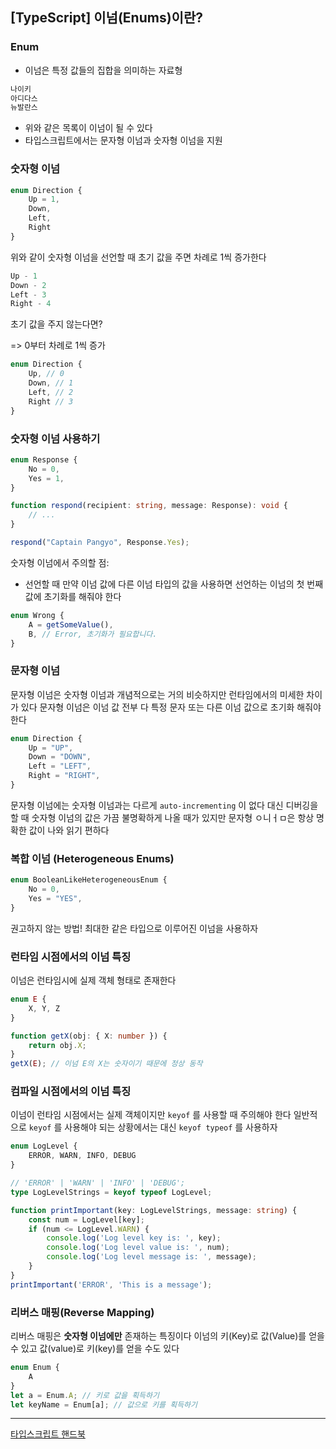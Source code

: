 ## [TypeScript] 이넘(Enums)이란?

### Enum
- 이넘은 특정 값들의 집합을 의미하는 자료형
```typescript
나이키
아디다스
뉴발란스
```
- 위와 같은 목록이 이넘이 될 수 있다
- 타입스크립트에서는 문자형 이넘과 숫자형 이넘을 지원

### 숫자형 이넘
```typescript
enum Direction {
    Up = 1,
    Down,
    Left,
    Right
}
```
위와 같이 숫자형 이넘을 선언할 때 초기 값을 주면 차례로 1씩 증가한다
```typescript
Up - 1
Down - 2
Left - 3
Right - 4
```
초기 값을 주지 않는다면?

=> 0부터 차례로 1씩 증가
```typescript
enum Direction {
    Up, // 0
    Down, // 1
    Left, // 2
    Right // 3
}
```

### 숫자형 이넘 사용하기
```typescript
enum Response {
    No = 0,
    Yes = 1,
}

function respond(recipient: string, message: Response): void {
    // ...
}

respond("Captain Pangyo", Response.Yes);
```
숫자형 이넘에서 주의할 점:
- 선언할 때 만약 이넘 값에 다른 이넘 타입의 값을 사용하면 선언하는 이넘의 첫 번째 값에 초기화를 해줘야 한다

```typescript
enum Wrong {
    A = getSomeValue(),
    B, // Error, 초기화가 필요합니다.
}
```

### 문자형 이넘
문자형 이넘은 숫자형 이넘과 개념적으로는 거의 비슷하지만 런타임에서의 미세한 차이가 있다
문자형 이넘은 이넘 값 전부 다 특정 문자 또는 다른 이넘 값으로 초기화 해줘야 한다
```typescript
enum Direction {
    Up = "UP",
    Down = "DOWN",
    Left = "LEFT",
    Right = "RIGHT",
}
```
문자형 이넘에는 숫자형 이넘과는 다르게 `auto-incrementing` 이 없다
대신 디버깅을 할 때 숫자형 이넘의 값은 가끔 불명확하게 나올 때가 있지만 문자형 ㅇ니ㅓㅁ은 항상 명확한 값이 나와 읽기 편하다

### 복합 이넘 (Heterogeneous Enums)
```typescript
enum BooleanLikeHeterogeneousEnum {
    No = 0,
    Yes = "YES",
}
```
권고하지 않는 방법!
최대한 같은 타입으로 이루어진 이넘을 사용하자

### 런타임 시점에서의 이넘 특징
이넘은 런타임시에 실제 객체 형태로 존재한다
```typescript
enum E {
    X, Y, Z
}

function getX(obj: { X: number }) {
    return obj.X;
}
getX(E); // 이넘 E의 X는 숫자이기 때문에 정상 동작
```

### 컴파일 시점에서의 이넘 특징
이넘이 런타임 시점에서는 실제 객체이지만 `keyof` 를 사용할 때 주의해야 한다
일반적으로 `keyof` 를 사용해야 되는 상황에서는 대신 `keyof typeof` 를 사용하자

```typescript
enum LogLevel {
    ERROR, WARN, INFO, DEBUG
}

// 'ERROR' | 'WARN' | 'INFO' | 'DEBUG';
type LogLevelStrings = keyof typeof LogLevel;

function printImportant(key: LogLevelStrings, message: string) {
    const num = LogLevel[key];
    if (num <= LogLevel.WARN) {
        console.log('Log level key is: ', key);
        console.log('Log level value is: ', num);
        console.log('Log level message is: ', message);
    }
}
printImportant('ERROR', 'This is a message');
```

### 리버스 매핑(Reverse Mapping)
리버스 매핑은 __숫자형 이넘에만__ 존재하는 특징이다
이넘의 키(Key)로 값(Value)를 얻을 수 있고 값(value)로 키(key)를 얻을 수도 있다
```typescript
enum Enum {
    A
}
let a = Enum.A; // 키로 값을 획득하기
let keyName = Enum[a]; // 값으로 키를 획득하기
```


---
[타입스크립트 핸드북](https://joshua1988.github.io/ts/guide/enums.html#%EC%BB%B4%ED%8C%8C%EC%9D%BC-%EC%8B%9C%EC%A0%90%EC%97%90%EC%84%9C%EC%9D%98-%EC%9D%B4%EB%84%98-%ED%8A%B9%EC%A7%95)